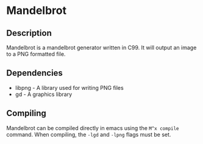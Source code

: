 Mandelbrot
==========

Description
-----------
Mandelbrot is a mandelbrot generator written in C99. It will output an image to a PNG formatted file.

Dependencies
------------
  * libpng  - A library used for writing PNG files
  * gd      - A graphics library

Compiling
---------
Mandelbrot can be compiled directly in emacs using the `M^x compile` command.
When compiling, the `-lgd` and `-lpng` flags must be set.
